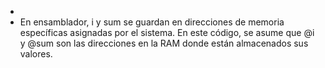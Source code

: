 -
- En ensamblador, i y sum se guardan en direcciones de memoria específicas asignadas por el sistema.
En este código, se asume que @i y @sum son las direcciones en la RAM donde están almacenados sus valores.

